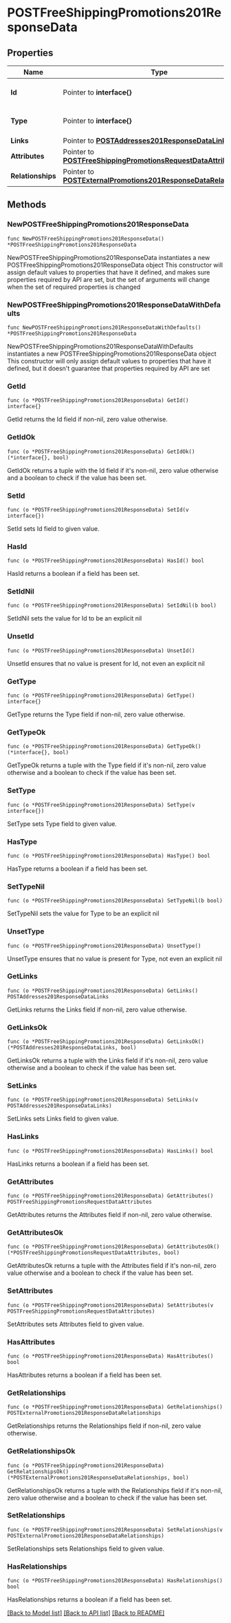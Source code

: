 # POSTFreeShippingPromotions201ResponseData

## Properties

Name | Type | Description | Notes
------------ | ------------- | ------------- | -------------
**Id** | Pointer to **interface{}** | The resource&#39;s id | [optional] 
**Type** | Pointer to **interface{}** | The resource&#39;s type | [optional] 
**Links** | Pointer to [**POSTAddresses201ResponseDataLinks**](POSTAddresses201ResponseDataLinks.md) |  | [optional] 
**Attributes** | Pointer to [**POSTFreeShippingPromotionsRequestDataAttributes**](POSTFreeShippingPromotionsRequestDataAttributes.md) |  | [optional] 
**Relationships** | Pointer to [**POSTExternalPromotions201ResponseDataRelationships**](POSTExternalPromotions201ResponseDataRelationships.md) |  | [optional] 

## Methods

### NewPOSTFreeShippingPromotions201ResponseData

`func NewPOSTFreeShippingPromotions201ResponseData() *POSTFreeShippingPromotions201ResponseData`

NewPOSTFreeShippingPromotions201ResponseData instantiates a new POSTFreeShippingPromotions201ResponseData object
This constructor will assign default values to properties that have it defined,
and makes sure properties required by API are set, but the set of arguments
will change when the set of required properties is changed

### NewPOSTFreeShippingPromotions201ResponseDataWithDefaults

`func NewPOSTFreeShippingPromotions201ResponseDataWithDefaults() *POSTFreeShippingPromotions201ResponseData`

NewPOSTFreeShippingPromotions201ResponseDataWithDefaults instantiates a new POSTFreeShippingPromotions201ResponseData object
This constructor will only assign default values to properties that have it defined,
but it doesn't guarantee that properties required by API are set

### GetId

`func (o *POSTFreeShippingPromotions201ResponseData) GetId() interface{}`

GetId returns the Id field if non-nil, zero value otherwise.

### GetIdOk

`func (o *POSTFreeShippingPromotions201ResponseData) GetIdOk() (*interface{}, bool)`

GetIdOk returns a tuple with the Id field if it's non-nil, zero value otherwise
and a boolean to check if the value has been set.

### SetId

`func (o *POSTFreeShippingPromotions201ResponseData) SetId(v interface{})`

SetId sets Id field to given value.

### HasId

`func (o *POSTFreeShippingPromotions201ResponseData) HasId() bool`

HasId returns a boolean if a field has been set.

### SetIdNil

`func (o *POSTFreeShippingPromotions201ResponseData) SetIdNil(b bool)`

 SetIdNil sets the value for Id to be an explicit nil

### UnsetId
`func (o *POSTFreeShippingPromotions201ResponseData) UnsetId()`

UnsetId ensures that no value is present for Id, not even an explicit nil
### GetType

`func (o *POSTFreeShippingPromotions201ResponseData) GetType() interface{}`

GetType returns the Type field if non-nil, zero value otherwise.

### GetTypeOk

`func (o *POSTFreeShippingPromotions201ResponseData) GetTypeOk() (*interface{}, bool)`

GetTypeOk returns a tuple with the Type field if it's non-nil, zero value otherwise
and a boolean to check if the value has been set.

### SetType

`func (o *POSTFreeShippingPromotions201ResponseData) SetType(v interface{})`

SetType sets Type field to given value.

### HasType

`func (o *POSTFreeShippingPromotions201ResponseData) HasType() bool`

HasType returns a boolean if a field has been set.

### SetTypeNil

`func (o *POSTFreeShippingPromotions201ResponseData) SetTypeNil(b bool)`

 SetTypeNil sets the value for Type to be an explicit nil

### UnsetType
`func (o *POSTFreeShippingPromotions201ResponseData) UnsetType()`

UnsetType ensures that no value is present for Type, not even an explicit nil
### GetLinks

`func (o *POSTFreeShippingPromotions201ResponseData) GetLinks() POSTAddresses201ResponseDataLinks`

GetLinks returns the Links field if non-nil, zero value otherwise.

### GetLinksOk

`func (o *POSTFreeShippingPromotions201ResponseData) GetLinksOk() (*POSTAddresses201ResponseDataLinks, bool)`

GetLinksOk returns a tuple with the Links field if it's non-nil, zero value otherwise
and a boolean to check if the value has been set.

### SetLinks

`func (o *POSTFreeShippingPromotions201ResponseData) SetLinks(v POSTAddresses201ResponseDataLinks)`

SetLinks sets Links field to given value.

### HasLinks

`func (o *POSTFreeShippingPromotions201ResponseData) HasLinks() bool`

HasLinks returns a boolean if a field has been set.

### GetAttributes

`func (o *POSTFreeShippingPromotions201ResponseData) GetAttributes() POSTFreeShippingPromotionsRequestDataAttributes`

GetAttributes returns the Attributes field if non-nil, zero value otherwise.

### GetAttributesOk

`func (o *POSTFreeShippingPromotions201ResponseData) GetAttributesOk() (*POSTFreeShippingPromotionsRequestDataAttributes, bool)`

GetAttributesOk returns a tuple with the Attributes field if it's non-nil, zero value otherwise
and a boolean to check if the value has been set.

### SetAttributes

`func (o *POSTFreeShippingPromotions201ResponseData) SetAttributes(v POSTFreeShippingPromotionsRequestDataAttributes)`

SetAttributes sets Attributes field to given value.

### HasAttributes

`func (o *POSTFreeShippingPromotions201ResponseData) HasAttributes() bool`

HasAttributes returns a boolean if a field has been set.

### GetRelationships

`func (o *POSTFreeShippingPromotions201ResponseData) GetRelationships() POSTExternalPromotions201ResponseDataRelationships`

GetRelationships returns the Relationships field if non-nil, zero value otherwise.

### GetRelationshipsOk

`func (o *POSTFreeShippingPromotions201ResponseData) GetRelationshipsOk() (*POSTExternalPromotions201ResponseDataRelationships, bool)`

GetRelationshipsOk returns a tuple with the Relationships field if it's non-nil, zero value otherwise
and a boolean to check if the value has been set.

### SetRelationships

`func (o *POSTFreeShippingPromotions201ResponseData) SetRelationships(v POSTExternalPromotions201ResponseDataRelationships)`

SetRelationships sets Relationships field to given value.

### HasRelationships

`func (o *POSTFreeShippingPromotions201ResponseData) HasRelationships() bool`

HasRelationships returns a boolean if a field has been set.


[[Back to Model list]](../README.md#documentation-for-models) [[Back to API list]](../README.md#documentation-for-api-endpoints) [[Back to README]](../README.md)


